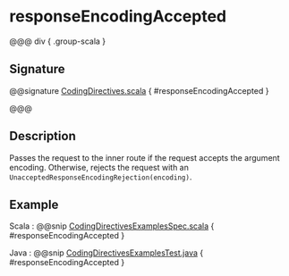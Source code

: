 # responseEncodingAccepted

@@@ div { .group-scala }

## Signature

@@signature [CodingDirectives.scala](/akka-http/src/main/scala/akka/http/scaladsl/server/directives/CodingDirectives.scala) { #responseEncodingAccepted }

@@@

## Description

Passes the request to the inner route if the request accepts the argument encoding. Otherwise, rejects the request with an `UnacceptedResponseEncodingRejection(encoding)`.

## Example

Scala
:  @@snip [CodingDirectivesExamplesSpec.scala]($test$/scala/docs/http/scaladsl/server/directives/CodingDirectivesExamplesSpec.scala) { #responseEncodingAccepted }

Java
:  @@snip [CodingDirectivesExamplesTest.java]($test$/java/docs/http/javadsl/server/directives/CodingDirectivesExamplesTest.java) { #responseEncodingAccepted }
